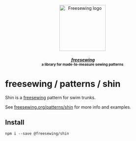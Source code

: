 <p align="center">
  <a title="Go to freesewing.org" href="https://freesewing.org/"><img src="https://freesewing.org/img/logo/black.svg" align="center" width="150px" alt="Freesewing logo"/></a>
</p>
<h4 align="center"><em>&nbsp;<a title="Go to freesewing.org" href="https://freesewing.org/">freesewing</a></em>
<br><sup>a library for made-to-measure sewing patterns</sup>
</h4>

# freesewing / patterns / shin

Shin is a [freesewing](https://github.com/freesewing/freesewing) pattern
for swim trunks.

See [freesewing.org/patterns/shin](https://freesewing.org/patterns/huey)
for more info and examples.

## Install

```
npm i --save @freesewing/shin
```
